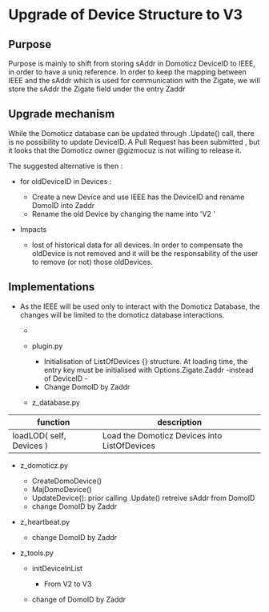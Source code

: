 # Upgrade of Device Structure to V3

## Purpose

Purpose is mainly to shift from storing sAddr in Domoticz DeviceID to IEEE, in order to have a uniq reference.
In order to keep the mapping between IEEE and the sAddr which is used for communication with the Zigate, we will store the sAddr the Zigate field under the entry Zaddr


## Upgrade mechanism

While the Domoticz database can be updated through .Update() call, there is no possibility to update DeviceID. A Pull Request has been submitted , but it looks that the Domoticz owner @gizmocuz is not willing to release it.

The suggested alternative is then :
* for oldDeviceID in Devices :
  * Create a new Device and use IEEE has the DeviceID and rename DomoID into Zaddr
  * Rename the old Device by changing the name into 'V2 <prev name>'

* Impacts
  * lost of historical data for all devices. In order to compensate the oldDevice is not removed and it will be the responsability of the user to remove (or not) those oldDevices.

## Implementations

* As the IEEE will be used only to interact with the Domoticz Database, the changes will be limited to the domoticz database interactions.

  * 
  * plugin.py
    * Initialisation of ListOfDevices {} structure. At loading time, the entry key must be initialised with Options.Zigate.Zaddr -instead of DeviceID -
    * Change DomoID by Zaddr

  * z_database.py

| function | description |
| -------- | ----------- |
| loadLOD( self, Devices ) | Load the Domoticz Devices into ListOfDevices |

  * z_domoticz.py
    * CreateDomoDevice()
    * MajDomoDevice()
    * UpdateDevice(): prior calling .Update() retreive sAddr from DomoID
    * change DomoID by Zaddr

  * z_heartbeat.py
    * change DomoID by Zaddr

  * z_tools.py
    * initDeviceInList
      * From V2 to V3

    * change of DomoID by Zaddr
